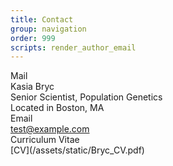 ```yaml
---
title: Contact
group: navigation
order: 999
scripts: render_author_email
---
```

<div class="title">Mail</div>
Kasia Bryc<br/>
Senior Scientist, Population Genetics<br/>
Located in Boston, MA<br/>

<div class="title">Email</div>
<a id="email" href="#!">test@example.com</a>

<div class="title">Curriculum Vitae</div>
[CV](/assets/static/Bryc_CV.pdf)
